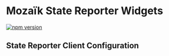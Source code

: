 # Mozaïk State Reporter Widgets
[![npm version](https://badge.fury.io/js/mozaik-ext-state-reporter.svg)](http://badge.fury.io/js/mozaik-ext-state-reporter)

## State Reporter Client Configuration
